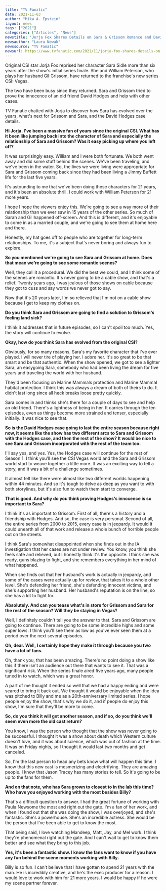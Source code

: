```yaml
---
title: "TV Fanatic"
date: 2021-11-03
author: "Mika A. Epstein"
layout: news
tags: ["2021"]
categories: ["Articles", "News"]
newstitle: "Jorja Fox Shares Details on Sara & Grissom Romance and David Hodges Case on CSI: Vegas"
newsauthor: "Laura Nowak"
newssource: "TV Fanatic"
newsurl: https://www.tvfanatic.com/2021/11/jorja-fox-shares-details-on-sara-and-grissom-romance-and-david-h/
---
```


Original CSI star Jorja Fox reprised her character Sara Sidle more than six years after the show's initial series finale. She and William Peterson, who plays her husband Gil Grissom, have returned to the franchise's new series CSI: Vegas.

The two have been busy since they returned. Sara and Grissom tried to prove the innocence of an old friend David Hodges and help with other cases.

TV Fanatic chatted with Jorja to discover how Sara has evolved over the years, what's next for Grissom and Sara, and the David Hodges case details.

**Hi Jorja. I've been a massive fan of yours since the original CSI. What has it been like jumping back into the character of Sara and especially the relationship of Sara and Grissom? Was it easy picking up where you left off?**

It was surprisingly easy. William and I were both fortunate. We both went away and did some stuff behind the scenes. We've been traveling, and we've been in the water. So, the lives we were living were appropriate for Sara and Grissom coming back since they had been living a Jimmy Buffett life for the last five years.

It's astounding to me that we've been doing these characters for 21 years, and it's been an absolute thrill. I could work with William Peterson for 21 more years.

I hope I hope the viewers enjoy this. We're going to see a way more of their relationship than we ever saw in 15 years of the other series. So much of Sarah and Gil happened off-screen. And this is different, and it's enjoyable to come in as a married couple, and we're going to see them at home here and there.

Honestly, my hat goes off to people who are together for long-term relationships. To me, it's a subject that's never boring and always fun to explore.

**So you mentioned we're going to see Sara and Grissom at home. Does that mean we're going to see some romantic scenes?**

Well, they call it a procedural. We did the best we could, and I think some of the scenes are romantic. It's never going to be a cable show, and that's a relief. Twenty years ago, I was jealous of those shows on cable because they got to cuss and say words we never got to say.

Now that it's 20 years later, I'm so relieved that I'm not on a cable show because I get to keep my clothes on.

**Do you think Sara and Grissom are going to find a solution to Grissom's feeling land sick?**

I think it addresses that in future episodes, so I can't spoil too much. Yes, the story will continue to evolve.

**Okay, how do you think Sara has evolved from the original CSI?**

Obviously, for so many reasons, Sara's my favorite character that I've ever played. I will never tire of playing her. I adore her. It's so great to be that smart and be that authentic. When the show opened, we got to see a lighter Sara, an easygoing Sara, somebody who had been living the dream for five years and traveling the world with her husband.

They'd been focusing on Marine Mammals protection and Marine Mammal habitat protection. I think this was always a dream of both of theirs to do. It didn't last long since all heck breaks loose pretty quickly.

Sara comes in and thinks she's there for a couple of days to see and help an old friend. There's a lightness of being in her. It carries through the ten episodes, even as things become more strained and tenser, especially initially. It was nice to see that.

**So is the David Hodges case going to last the entire season because right now, it seems like the show has two different arcs to Sara and Grissom with the Hodges case, and then the rest of the show?  It would be nice to see Sara and Grissom incorporated with the rest of the team too.**

I'll say yes, and yes. Yes, the Hodges case will continue for the rest of Season 1. I think you'll see the CSI Vegas world and the Sara and Grissom world start to weave together a little more. It was an exciting way to tell a story, and it was a bit of a challenge sometimes.

It almost felt like there were almost like two different worlds happening within 44 minutes. And so it's tough to delve as deep as you want to with both storylines, but it's also fun to watch them start to converge.

**That is good. And why do you think proving Hodges's innocence is so important to Sara?**

I think it's as important to Grissom. First of all, there's a history and a friendship with Hodges. And so, the case is very personal. Second of all, the entire series from 2000 to 2015, every case is in jeopardy. It would it could unearth all of that work and release a whole bunch of horrible people out on the streets.

I think Sara's somewhat disappointed when she finds out in the IA investigation that her cases are not under review. You know, you think she feels safe and relieved, but I honestly think it's the opposite. I think she was ready, guns blazing to fight, and she remembers everything in her mind of what happened.

When she finds out that her husband's work is actually in jeopardy, and some of the cases were actually up for review, that takes it to a whole other level. She's defending her friend, she's defending innocent victims, and she's supporting her husband. Her husband's reputation is on the line, so she has a lot to fight for.

**Absolutely. And can you tease what's in store for Grissom and Sara for the rest of the season? Will they be staying in Vegas?**

Well, I definitely couldn't tell you the answer to that. Sara and Grissom are going to continue. There are going to be some incredible highs and some super lows. I think you'll see them as low as you've ever seen them at a period over the next several episodes.

**Oh, dear. Well, I certainly hope they make it through because you two have a lot of fans.**

Oh, thank you, that has been amazing. There's no point doing a show like this if there isn't an audience out there that wants to see it. That was a significant risk. When the series finale aired five years ago, many people tuned in to watch, which was a great honor.

A part of me thought it ended so well that we had a happy ending and were scared to bring it back out. We thought it would be enjoyable when the idea was pitched to Billy and me as a 20th-anniversary limited series. I hope people enjoy the show, that's why we do it, and if people do enjoy this show, I'm sure that they'll be more to come.

**So, do you think it will get another season, and if so, do you think we'll seem even more the old cast return?**

You know, I was the person who thought that the show was never going to be successful. I thought it was a show about death which Western culture doesn't love, and it was about science, which was out of fashion at the time. It was on Friday nights, so I thought it would last two months and get canceled.

So, I'm the last person to head any bets know what will happen this time. I know that this new cast is mesmerizing and electrifying. They are amazing people. I know that Jason Tracey has many stories to tell. So it's going to be up to the fans for them.

**And on that note, who has Sara grown to closest to in the lab this time? Who have you enjoyed working with the most besides Billy?**

That's a difficult question to answer. I had the great fortune of working with Paula Newsome the most and right out the gate. I'm a fan of her work, and when I found out that she was doing the show, I was overjoyed, and she's fantastic. She's a powerhouse. She's an incredible actress. She would be the person that I've been able to get to know the most.

That being said, I love watching Mandeep, Matt, Jay, and Mel work. I think they're phenomenal right out the gate. And I can't wait to get to know them better and see what they bring to this job.

**Yes, it's been a fantastic show. I know the fans want to know if you have any fun behind the scene moments working with Billy.**

Billy is so fun. I can't believe that I have gotten to spend 21 years with the man. He is incredibly creative, and he's the exec producer for a reason. I would love to work with him for 21 more years. I would be happy if he were my scene partner forever.
